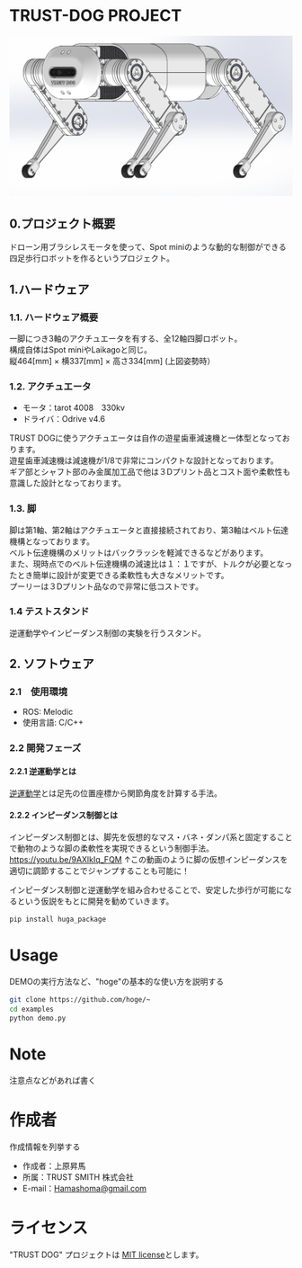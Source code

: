 # TRUST-DOG PROJECT
 <img width="600" alt="trust_dog" src="https://github.com/Ohaginia/TRUST-DOG/blob/master/docs/images/trust_dog1.PNG?raw=true">  

## 0.プロジェクト概要
ドローン用ブラシレスモータを使って、Spot miniのような動的な制御ができる四足歩行ロボットを作るというプロジェクト。

## 1.ハードウェア
### 1.1. ハードウェア概要
一脚につき3軸のアクチュエータを有する、全12軸四脚ロボット。  
構成自体はSpot miniやLaikagoと同じ。  
縦464[mm] × 横337[mm] × 高さ334[mm] (上図姿勢時）

### 1.2. アクチュエータ
+ モータ：tarot 4008　330kv 
+ ドライバ：Odrive v4.6 

TRUST DOGに使うアクチュエータは自作の遊星歯車減速機と一体型となっております。  
遊星歯車減速機は減速機が1/8で非常にコンパクトな設計となっております。  
ギア部とシャフト部のみ金属加工品で他は３Dプリント品とコスト面や柔軟性も意識した設計となっております。

### 1.3. 脚
脚は第1軸、第2軸はアクチュエータと直接接続されており、第3軸はベルト伝達機構となっております。  
ベルト伝達機構のメリットはバックラッシを軽減できるなどがあります。  
また、現時点でのベルト伝達機構の減速比は１：１ですが、トルクが必要となったとき簡単に設計が変更できる柔軟性も大きなメリットです。  
プーリーは３Dプリント品なので非常に低コストです。

### 1.4 テストスタンド
逆運動学やインピーダンス制御の実験を行うスタンド。

## 2. ソフトウェア
### 2.1　使用環境
+ ROS: Melodic
+ 使用言語: C/C++

### 2.2 開発フェーズ


#### 2.2.1 逆運動学とは
[逆運動学](https://en.wikipedia.org/wiki/Inverse_kinematics)とは足先の位置座標から関節角度を計算する手法。


#### 2.2.2 インピーダンス制御とは
インピーダンス制御とは、脚先を仮想的なマス・バネ・ダンパ系と固定することで動物のような脚の柔軟性を実現できるという制御手法。
https://youtu.be/9AXlkIq_FQM
↑この動画のように脚の仮想インピーダンスを適切に調節することでジャンプすることも可能に！

インピーダンス制御と逆運動学を組み合わせることで、安定した歩行が可能になるという仮説をもとに開発を勧めていきます。



```bash
pip install huga_package
```

# Usage

DEMOの実行方法など、"hoge"の基本的な使い方を説明する

```bash
git clone https://github.com/hoge/~
cd examples
python demo.py
```

# Note

注意点などがあれば書く

# 作成者

作成情報を列挙する

* 作成者：上原昇馬
* 所属：TRUST SMITH 株式会社
* E-mail：Hamashoma@gmail.com

# ライセンス

"TRUST DOG" プロジェクトは [MIT license](https://en.wikipedia.org/wiki/MIT_License)とします。
